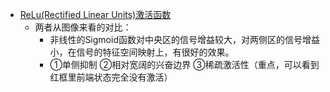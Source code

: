 * [ReLu(Rectified Linear Units)激活函数](http://www.cnblogs.com/neopenx/p/4453161.html)
    * 两者从图像来看的对比：
        * 非线性的Sigmoid函数对中央区的信号增益较大，对两侧区的信号增益小，在信号的特征空间映射上，有很好的效果。
        * ①单侧抑制 ②相对宽阔的兴奋边界 ③稀疏激活性（重点，可以看到红框里前端状态完全没有激活）